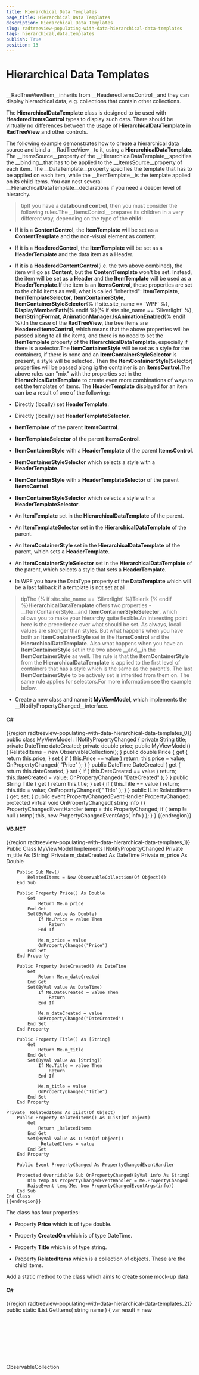 ```yaml
---
title: Hierarchical Data Templates
page_title: Hierarchical Data Templates
description: Hierarchical Data Templates
slug: radtreeview-populating-with-data-hierarchical-data-templates
tags: hierarchical,data,templates
publish: True
position: 13
---
```


# Hierarchical Data Templates



## 

__RadTreeViewItem__inherits from __HeaderedItemsControl__and they can display hierarchical data, e.g. collections that contain other collections.

The __HierarchicalDataTemplate__ class is designed to be used with __HeaderedItemsControl__ types to display such data. There should be virtually no differences between the usage of __HierarchicalDataTemplate__ in __RadTreeView__ and other controls.

The following example demonstrates how to create a hierarchical data source and bind a __RadTreeView__to it, using a __HierarchicalDataTemplate__. The __ItemsSource__property of the __HierarchicalDataTemplate__specifies the __binding__that has to be applied to the __ItemsSource__property of each item. The __DataTemplate__property specifies the template that has to be applied on each item, while the __ItemTemplate__is the template applied on its child items. You can nest several __HierarchicalDataTemplate__declarations if you need a deeper level of hierarchy. 

>tipIf you have a __databound control__, then you must consider the following rules.The __ItemsControl__prepares its children in a very different way, depending on the type of the __child__:

* If it is a __ContentControl__, the __ItemTemplate__ will be set as a __ContentTemplate__ and the non-visual element as content. 


* If it is a __HeaderedControl__, the __ItemTemplate__ will be set as a __HeaderTemplate__ and the data item as a Header. 


* If it is a __HeaderedContentControl__(i.e. the two above combined), the item will go as __Content__, but the __ContentTemplate__ won't be set. Instead, the item will be set as a __Header__ and the __ItemTemplate__ will be used as a __HeaderTemplate__.If the item is an __ItemsControl__, these properties are set to the child items as well, what is called "inherited": __ItemTemplate__, __ItemTemplateSelector__, __ItemContainerStyle__, __ItemContainerStyleSelector__{% if site.site_name == 'WPF' %}, __DisplayMemberPath__{% endif %}{% if site.site_name == 'Silverlight' %}, __ItemStringFormat__, __AnimationManager__.__IsAnimationEnabled__{% endif %}.In the case of the __RadTreeView__, the tree items are __HeaderedItemsControl__, which means that the above properties will be passed along to all the items, and there is no need to set the __ItemTemplate__ property of the __HierarchicalDataTemplate__, especially if there is a selector.The __ItemContainerStyle__ will be set as a style for the containers, if there is none and an __ItemContainerStyleSelector__ is present, a style will be selected. Then the __ItemContainerStyle__(Selector) properties will be passed along ig the container is an __ItemsControl__.The above rules can "mix" with the properties set in the __HierarchicalDataTemplate__ to create even more combinations of ways to set the templates of items. The __HeaderTemplate__ displayed for an item can be a result of one of the following:

* Directly (locally) set __HeaderTemplate__. 


* Directly (locally) set __HeaderTemplateSelector__. 


* __ItemTemplate__ of the parent __ItemsControl__. 


* __ItemTemplateSelector__ of the parent __ItemsControl__. 


* __ItemContainerStyle__ with a __HeaderTemplate__ of the parent __ItemsControl__. 


* __ItemContainerStyleSelector__ which selects a style with a __HeaderTemplate__. 


* __ItemContainerStyle__ with a __HeaderTemplateSelector__ of the parent __ItemsControl__. 


* __ItemContainerStyleSelector__ which selects a style with a __HeaderTemplateSelector__. 


* An __ItemTemplate__ set in the __HierarchicalDataTemplate__ of the parent. 


* An __ItemTemplateSelector__ set in the __HierarchicalDataTemplate__ of the parent. 


* An __ItemContainerStyle__ set in the __HierarchicalDataTemplate__ of the parent, which sets a __HeaderTemplate__. 


* An __ItemContainerStyleSelector__ set in the __HierarchicalDataTemplate__ of the parent, which selects a style that sets a __HeaderTemplate__. 


* In WPF you have the DataType property of the __DataTemplate__ which will be a last fallback if a template is not set at all.

>tipThe {% if site.site_name == 'Silverlight' %}Telerik {% endif %}__HierarchicalDataTemplate__ offers two properties - __ItemContainerStyle__and __ItemContainerStyleSelector__, which allows you to make your hierarchy quite flexible.An interesting point here is the precedence over what should be set. As always, local values are stronger than styles. But what happens when you have both an __ItemContainerStyle__ set in the __ItemsControl__ and the __HierarchicalDataTemplate__. Also what happens when you have an __ItemContainerStyle__ set in the two above __and__in the __ItemContainerStyle__ as well. The rule is that the __ItemContainerStyle__ from the __HierarchicalDataTemplate__ is applied to the first level of containers that has a style which is the same as the parent's. The last __ItemContainerStyle__ to be actively set is inherited from them on. The same rule applies for selectors.For more information see the example below.

* Create a new class and name it __MyViewModel__, which implements the __INotifyPropertyChanged__interface.

#### __C#__

{{region radtreeview-populating-with-data-hierarchical-data-templates_0}}
	public class MyViewModel : INotifyPropertyChanged
	{
	    private String title;
	    private DateTime dateCreated;
	    private double price;
	    public MyViewModel()
	    {
	        RelatedItems = new ObservableCollection<object>();
	    }
	    public double Price
	    {
	        get
	        {
	            return this.price;
	        }
	        set
	        {
	            if ( this.Price == value )
	                return;
	            this.price = value;
	            OnPropertyChanged( "Price" );
	        }
	    }
	    public DateTime DateCreated
	    {
	        get
	        {
	            return this.dateCreated;
	        }
	        set
	        {
	            if ( this.DateCreated == value )
	                return;
	            this.dateCreated = value;
	            OnPropertyChanged( "DateCreated" );
	        }
	    }
	    public String Title
	    {
	        get
	        {
	            return this.title;
	        }
	        set
	        {
	            if ( this.Title == value )
	                return;
	            this.title = value;
	            OnPropertyChanged( "Title" );
	        }
	    }
	    public IList<object> RelatedItems
	    {
	        get;
	        set;
	    }
	    public event PropertyChangedEventHandler PropertyChanged;
	    protected virtual void OnPropertyChanged( string info )
	    {
	        PropertyChangedEventHandler temp = this.PropertyChanged;
	        if ( temp != null )
	            temp( this, new PropertyChangedEventArgs( info ) );
	    }
	}
	{{endregion}}



#### __VB.NET__

{{region radtreeview-populating-with-data-hierarchical-data-templates_1}}
	Public Class MyViewModel
	    Implements INotifyPropertyChanged
	    Private m_title As [String]
	    Private m_dateCreated As DateTime
	    Private m_price As Double
	
	    Public Sub New()
	        RelatedItems = New ObservableCollection(Of Object)()
	    End Sub
	
	    Public Property Price() As Double
	        Get
	            Return Me.m_price
	        End Get
	        Set(ByVal value As Double)
	            If Me.Price = value Then
	                Return
	            End If
	
	            Me.m_price = value
	            OnPropertyChanged("Price")
	        End Set
	    End Property
	
	    Public Property DateCreated() As DateTime
	        Get
	            Return Me.m_dateCreated
	        End Get
	        Set(ByVal value As DateTime)
	            If Me.DateCreated = value Then
	                Return
	            End If
	
	            Me.m_dateCreated = value
	            OnPropertyChanged("DateCreated")
	        End Set
	    End Property
	
	    Public Property Title() As [String]
	        Get
	            Return Me.m_title
	        End Get
	        Set(ByVal value As [String])
	            If Me.Title = value Then
	                Return
	            End If
	
	            Me.m_title = value
	            OnPropertyChanged("Title")
	        End Set
	    End Property
	
	Private _RelatedItems As IList(Of Object)
	    Public Property RelatedItems() As IList(Of Object)
	        Get
	            Return _RelatedItems
	        End Get
	        Set(ByVal value As IList(Of Object))
	            _RelatedItems = value
	        End Set
	    End Property
	
	    Public Event PropertyChanged As PropertyChangedEventHandler
	
	    Protected Overridable Sub OnPropertyChanged(ByVal info As String)
	        Dim temp As PropertyChangedEventHandler = Me.PropertyChanged
	        RaiseEvent temp(Me, New PropertyChangedEventArgs(info))
	    End Sub
	End Class
	{{endregion}}



The class has four properties:

* Property __Price__ which is of type double. 


* Property __CreatedOn__ which is of type DateTime. 


* Property __Title__ which is of type string. 


* Property __RelatedItems__ which is a collection of objects. These are the child items.

Add a static method to the class which aims to create some mock-up data:

#### __C#__

{{region radtreeview-populating-with-data-hierarchical-data-templates_2}}
	public static IList<object> GetItems( string name )
	{
	    var result = new ObservableCollection<object>();
	    foreach ( var num in Enumerable.Range( 1, 5 ) )
	    {
	        var item = new MyViewModel();
	        item.DateCreated = DateTime.Today.AddDays( -num % 15 );
	        item.Price = num * 100 + Convert.ToDouble( num ) / 100;
	        item.Title = String.Format( "{0} {1}", name, num );
	        for ( int i = 0; i < 5; i++ )
	        {
	            var child = new MyViewModel();
	            child.DateCreated = DateTime.Today.AddDays( -num % 5 - i );
	            child.Price = num * 100 + Convert.ToDouble( num + i ) / 100;
	            child.Title = String.Format( "{0} {1}'s {2}", name, num, i );
	            item.RelatedItems.Add( child );
	            for ( int j = 0; j < 3; j++ )
	            {
	                var grandChild = new MyViewModel();
	                grandChild.DateCreated = DateTime.Today.AddDays( -num % 5 - i + 2 );
	                grandChild.Price = num * 100 + Convert.ToDouble( num + i ) / 100;
	                grandChild.Title = String.Format( "{0} {1} : {2}'s {3}", name, num, i, j );
	                child.RelatedItems.Add( grandChild );
	            }
	        }
	        result.Add( item );
	    }
	    return result;
	}
	{{endregion}}



#### __VB.NET__

{{region radtreeview-populating-with-data-hierarchical-data-templates_3}}
	Public Shared Function GetItems(ByVal name As String) As IList(Of Object)
	    Dim result = New ObservableCollection(Of Object)()
	    For Each num In Enumerable.Range(1, 5)
	        Dim item = New MyViewModel()
	        item.DateCreated = DateTime.Today.AddDays(-num Mod 15)
	        item.Price = num * 100 + Convert.ToDouble(num) / 100
	        item.Title = [String].Format("{0} {1}", name, num)
	
	        For i As Integer = 0 To 4
	            Dim child = New MyViewModel()
	            child.DateCreated = DateTime.Today.AddDays(-num Mod 5 - i)
	            child.Price = num * 100 + Convert.ToDouble(num + i) / 100
	            child.Title = [String].Format("{0} {1}'s {2}", name, num, i)
	
	            item.RelatedItems.Add(child)
	
	            For j As Integer = 0 To 2
	                Dim grandChild = New MyViewModel()
	                grandChild.DateCreated = DateTime.Today.AddDays(-num Mod 5 - i + 2)
	                grandChild.Price = num * 100 + Convert.ToDouble(num + i) / 100
	                grandChild.Title = [String].Format("{0} {1} : {2}'s {3}", name, num, i, j)
	
	                child.RelatedItems.Add(grandChild)
	            Next
	        Next
	
	        result.Add(item)
	    Next
	    Return result
	End Function
	{{endregion}}



Now consider both of the background notes at the beginning of the topic and take a look at the following code snippet. It declares a __HierarchicalDataTemplate__ and uses the __ItemContainerStyle__ property of both the __RadTreeView__ and the __HierarchicalDataTemplate__.{% if site.site_name == 'Silverlight' %}

#### __XAML__

{{region radtreeview-populating-with-data-hierarchical-data-templates_4}}
	<UserControl.Resources>
	
	    <Style TargetType="telerik:RadTreeViewItem" x:Key="redStyle">
	        <Setter Property="Background" Value="Red" />
	        <Setter Property="ItemContainerStyle">
	            <Setter.Value>
	                <Style TargetType="telerik:RadTreeViewItem">
	                    <Setter Property="Background" Value="Orange" />
	                </Style>
	            </Setter.Value>
	        </Setter>
	    </Style>
	
	    <Style TargetType="telerik:RadTreeViewItem" x:Key="greenStyle">
	        <Setter Property="Background" Value="Green" />
	    </Style>
	
	</UserControl.Resources>
	<Grid x:Name="LayoutRoot" Background="White">
	
	    <telerik:RadTreeView x:Name="radTreeView" Margin="8"
	        ItemContainerStyle="{StaticResource redStyle}">
	        <telerik:RadTreeView.ItemTemplate>
	
	            <telerik:HierarchicalDataTemplate ItemsSource="{Binding RelatedItems}"
	     ItemContainerStyle="{StaticResource greenStyle}">
	                <TextBlock Text="{Binding Title}" />
	            </telerik:HierarchicalDataTemplate>
	
	        </telerik:RadTreeView.ItemTemplate>
	    </telerik:RadTreeView>
	
	</Grid>
	{{endregion}}

{% endif %}{% if site.site_name == 'WPF' %}

#### __XAML__

{{region radtreeview-populating-with-data-hierarchical-data-templates_7}}
	<UserControl.Resources>
	
	    <Style TargetType="telerik:RadTreeViewItem" x:Key="redStyle">
	        <Setter Property="Background" Value="Red" />
	        <Setter Property="ItemContainerStyle">
	            <Setter.Value>
	                <Style TargetType="telerik:RadTreeViewItem">
	                    <Setter Property="Background" Value="Orange" />
	                </Style>
	            </Setter.Value>
	        </Setter>
	    </Style>
	
	    <Style TargetType="telerik:RadTreeViewItem" x:Key="greenStyle">
	        <Setter Property="Background" Value="Green" />
	    </Style>
	
	</UserControl.Resources>
	<Grid x:Name="LayoutRoot" Background="White">
	
	    <telerik:RadTreeView x:Name="radTreeView" Margin="8"
	        ItemContainerStyle="{StaticResource redStyle}">
	        <telerik:RadTreeView.ItemTemplate>
	
	            <HierarchicalDataTemplate ItemsSource="{Binding RelatedItems}"
	     ItemContainerStyle="{StaticResource greenStyle}">
	                <TextBlock Text="{Binding Title}" />
	            </HierarchicalDataTemplate>
	
	        </telerik:RadTreeView.ItemTemplate>
	    </telerik:RadTreeView>
	
	</Grid>
	{{endregion}}

{% endif %}

Set the __ItemsSource__ property of the __RadTreeView__.

#### __C#__

{{region radtreeview-populating-with-data-hierarchical-data-templates_5}}
	this.radTreeView.ItemsSource = MyViewModel.GetItems( "Item" );
	{{endregion}}



#### __VB.NET__

{{region radtreeview-populating-with-data-hierarchical-data-templates_6}}
	Me.radTreeView.ItemsSource = MyViewModel.GetItems("Item")
	{{endregion}}



Here is the final result: 

![](images/RadTreeView_TemplatingHierarchicalDataTemplate_010.PNG)

# See Also[Templating - Overview](F06A3B44-35DB-4A81-A779-E31690DF9B71)[Templating - Templated Parts](29670722-F6CA-4827-9358-965B276DD358)

 * [Styling and Appearance - Overview]({%slug radtreeview-styling-and-appearance-overview2%})

 * [DataBinding - Overview]({%slug radtreeview-populating-with-data-databinding-overview%})
